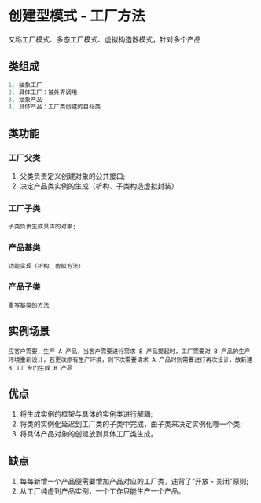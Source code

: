 # 创建型模式 - 工厂方法
又称工厂模式、多态工厂模式、虚拟构造器模式，针对多个产品
## 类组成
```cs
1. 抽象工厂
2. 具体工厂：被外界调用
3. 抽象产品
4. 具体产品：工厂类创建的目标类
```
## 类功能
### 工厂父类
1. 父类负责定义创建对象的公共接口;
2. 决定产品类实例的生成（析构、子类构造虚拟封装）
### 工厂子类
    子类负责生成具体的对象;
### 产品基类
    功能实现（析构、虚拟方法）
### 产品子类
    重写基类的方法
## 实例场景
    应客户需要，生产 A 产品，当客户需要进行需求 B 产品提起时，工厂需要对 B 产品的生产环境重新设计，若更改原有生产环境，则下次需要请求 A 产品时则需要进行再次设计，故新建 B 工厂专门生成 B 产品
## 优点
1. 将生成实例的框架与具体的实例类进行解耦;
2. 将类的实例化延迟到工厂类的子类中完成，由子类来决定实例化哪一个类;
3. 将具体产品对象的创建放到具体工厂类生成。
## 缺点
1. 每每新增一个产品便需要增加产品对应的工厂类，违背了“开放 - 关闭”原则;
2. 从工厂纯虚到产品实例，一个工作只能生产一个产品。
